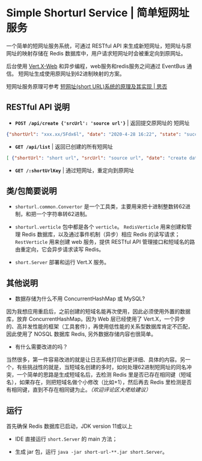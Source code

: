 # Simple Shorturl Service | 简单短网址服务

一个简单的短网址服务系统，可通过 RESTful API 来生成新短网址，短网址与原网址的映射存储在 Redis 数据库中，用户请求短网址时会被重定向到原网址。

后台使用 [Vert.X-Web](https://vertx.io/docs/vertx-web/java/) 和异步编程，web服务和redis服务之间通过 EventBus 通信。 短网址生成使用原网址到62进制映射的方案。

短网址服务原理可参考 [短网址(short URL)系统的原理及其实现 | 思否](https://segmentfault.com/a/1190000012088345)

## RESTful API 说明

- **`POST /api/create {'srcUrl': 'source url'}`** | 返回提交原网址的 短网址

```json
{"shortUrl": "xxx.xx/5Fdx6l", "date": "2020-4-28 16:22", "state": "success|fail"}
```

- **`GET /api/list`** | 返回已创建的所有短网址

```json
[ {"shortUrl": "short url", "srcUrl": "source url", "date": "create date" } ]
```

- **`GET /:shortUrlKey`** | 通过短网址，重定向到原网址

## 类/包简要说明

- `shorturl.common.Convertor` 是一个工具类，主要用来把十进制整数转62进制，和把一个字符串转62进制。

- `shorturl.verticle` 包中都是各个 `verticle`。 `RedisVerticle` 用来创建和管理 Redis 数据库，以及通过事件机制（异步）相应 Redis 的读写请求；`RestVerticle` 用来创建 web 服务，提供 RESTful API 管理接口和短域名的路由重定向，它会异步请求读写 Redis。

- `short.Server` 部署和运行 Vert.X 服务。

## 其他说明

- 数据存储为什么不用 ConcurrentHashMap 或 MySQL?

因为我想应用重启后，之前创建的短域名能再次使用，因此必须使用外置的数据库，放弃 ConcurrentHashMap。因为 Web 层已经使用了 Vert.X，一个异步的、高并发性能的框架（工具套件），再使用低性能的关系型数据库肯定不匹配，因此使用了 NOSQL 数据库 Redis, 另外数据存储内容也很简单。

- 有什么需要改进的吗？

当然很多，第一件容易改进的就是让日志系统打印出更详细、具体的内容。另一个，有些挑战性的就是，当短域名创建的多时，如何处理62进制短网址的同名冲突，一个简单的思路是生成短域名后，去检测 Redis 里是否已存在相同键（短域名），如果存在，则把短域名做个小修改（比如+1），然后再去 Redis 里检测是否有相同键，直到不存在相同键为止。*（欢迎评论区大佬给建议）*

## 运行

首先确保 Redis 数据库已启动，JDK version 11或以上

- IDE 直接运行 `short.Server` 的 main 方法；

- 生成 jar 包，运行 `java -jar short-url-**.jar short.Server`。
